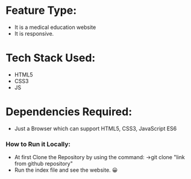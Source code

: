 # Feature Type:
- It is a medical education website
- It is responsive.

# Tech Stack Used:
- HTML5
- CSS3
- JS

# Dependencies Required:

 - Just a Browser which can support HTML5, CSS3, JavaScript ES6

### How to Run it Locally:

- At first Clone the Repository by using the command:
->git clone "link from github repository"
- Run the index file and see the website. 😀